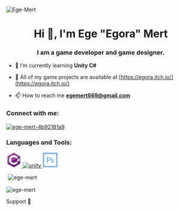 <div style="text-align: center;">
  <img src="https://imagizer.imageshack.com/img922/8545/6IEIl7.jpg" alt="game developer" style="max-width: 100%; height: auto; clip-path: inset(150px 0);">
</div>


<p align="left"> <img src="https://komarev.com/ghpvc/?username=Ege-Mert&label=Profile%20views&color=0e75b6&style=flat" alt="Ege-Mert" /> </p>

<h1 align="center">Hi 👋, I'm Ege "Egora" Mert</h1>
<h3 align="center">I am a game developer and game designer.</h3>





- 🌱 I’m currently learning **Unity C#**

- 👾 All of my game projects are available at [https://egora.itch.io/](https://egora.itch.io/)

- 📫 How to reach me **egemert669@gmail.com**

<h3 align="left">Connect with me:</h3>
<p align="left">
<a href="https://www.linkedin.com/in/ege-mert-4b92181a9/" target="blank"><img align="center" src="https://raw.githubusercontent.com/rahuldkjain/github-profile-readme-generator/master/src/images/icons/Social/linked-in-alt.svg" alt="ege-mert-4b92181a9" height="30" width="40" /></a>
</p>
<h3 align="left">Languages and Tools:</h3>
<p align="left"> <a href="https://www.w3schools.com/cs/" target="_blank" rel="noreferrer"> <img src="https://raw.githubusercontent.com/devicons/devicon/master/icons/csharp/csharp-original.svg" alt="csharp" width="40" height="40"/> </a>  <a href="https://unity.com/" target="_blank" rel="noreferrer"> <img src="https://www.vectorlogo.zone/logos/unity3d/unity3d-icon.svg" alt="unity" width="40" height="40"/> </a> <a href="https://www.photoshop.com/en" target="_blank" rel="noreferrer"> <img src="https://raw.githubusercontent.com/devicons/devicon/master/icons/photoshop/photoshop-line.svg" alt="photoshop" width="40" height="40"/> </a> </p>

<p>&nbsp;<img align="center" src="https://github-readme-stats.vercel.app/api?username=ege-mert&show_icons=true&theme=tokyonight&locale=en" alt="ege-mert" /></p>

<p><img align="center" src="https://github-readme-streak-stats.herokuapp.com/?user=ege-mert&theme=dark" alt="ege-mert" /></p>

Support 🙏
